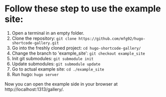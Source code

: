 # Follow these step to use the example site:

1. Open a terminal in an empty folder.
2. Clone the repository: `git clone https://github.com/mfg92/hugo-shortcode-gallery.git`
3. Go into the freshly cloned project: `cd hugo-shortcode-gallery/`
4. Change the branch to 'example_site': `git checkout example_site`
5. Init git submodules: `git submodule init`
6. Update submodules: `git submodule update`
7. Go to actual example site: `cd ./example_site`
8. Run hugo: `hugo server`

Now you can open the example side in your browser at http://localhost:1313/gallery/.
